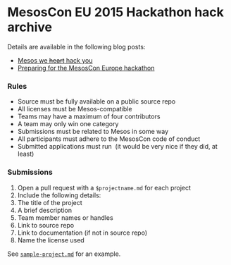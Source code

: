 # MesosCon EU 2015 Hackathon hack archive

Details are available in the following blog posts:

- [Mesos we ~~heart~~ hack you](https://www.joyent.com/blog/mesos-we-heart-hack-you)
- [Preparing for the MesosCon Europe hackathon](https://www.joyent.com/blog/getting-ready-for-mesoscon-hackathon)

### Rules

- Source must be fully available on a public source repo
- All licenses must be Mesos-compatible
- Teams may have a maximum of four contributors
- A team may only win one category
- Submissions must be related to Mesos in some way
- All participants must adhere to the MesosCon code of conduct
- Submitted applications must run  (it would be very nice if they did, at least)

### Submissions

1. Open a pull request with a `$projectname.md` for each project
1. Include the following details:
  1. The title of the project
  1. A brief description
  1. Team member names or handles
  1. Link to source repo
  1. Link to documentation (if not in source repo)
  1. Name the license used

See [`sample-project.md`](sample-project.md) for an example.
